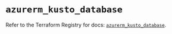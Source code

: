 # `azurerm_kusto_database`

Refer to the Terraform Registry for docs: [`azurerm_kusto_database`](https://registry.terraform.io/providers/hashicorp/azurerm/3.100.0/docs/resources/kusto_database).
